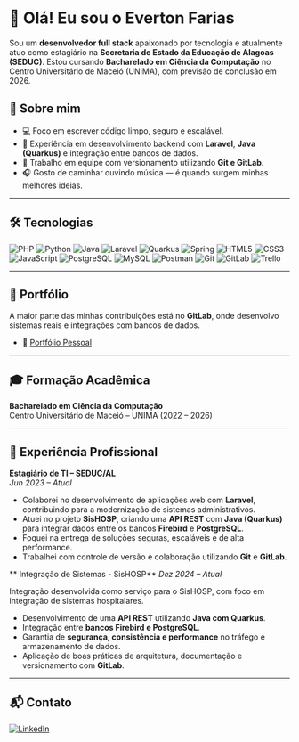 # 👋 Olá! Eu sou o Everton Farias

Sou um **desenvolvedor full stack** apaixonado por tecnologia e atualmente atuo como estagiário na **Secretaria de Estado da Educação de Alagoas (SEDUC)**. Estou cursando **Bacharelado em Ciência da Computação** no Centro Universitário de Maceió (UNIMA), com previsão de conclusão em 2026.

## 🚀 Sobre mim

- 💻 Foco em escrever código limpo, seguro e escalável.
- 🔄 Experiência em desenvolvimento backend com **Laravel**, **Java (Quarkus)** e integração entre bancos de dados.
- 🤝 Trabalho em equipe com versionamento utilizando **Git e GitLab**.
- 🎧 Gosto de caminhar ouvindo música — é quando surgem minhas melhores ideias.

---

## 🛠️ Tecnologias

![PHP](https://img.shields.io/badge/PHP-777BB4?style=for-the-badge&logo=php&logoColor=white)
![Python](https://img.shields.io/badge/Python-3776AB?style=for-the-badge&logo=python&logoColor=white)
![Java](https://img.shields.io/badge/Java-007396?style=for-the-badge&logo=java&logoColor=white)
![Laravel](https://img.shields.io/badge/Laravel-FF2D20?style=for-the-badge&logo=laravel&logoColor=white)
![Quarkus](https://img.shields.io/badge/Quarkus-4695EB?style=for-the-badge&logo=quarkus&logoColor=white)
![Spring](https://img.shields.io/badge/Spring-6DB33F?style=for-the-badge&logo=spring&logoColor=white)
![HTML5](https://img.shields.io/badge/HTML5-E34F26?style=for-the-badge&logo=html5&logoColor=white)
![CSS3](https://img.shields.io/badge/CSS3-1572B6?style=for-the-badge&logo=css3&logoColor=white)
![JavaScript](https://img.shields.io/badge/JavaScript-F7DF1E?style=for-the-badge&logo=javascript&logoColor=black)
![PostgreSQL](https://img.shields.io/badge/PostgreSQL-336791?style=for-the-badge&logo=postgresql&logoColor=white)
![MySQL](https://img.shields.io/badge/MySQL-4479A1?style=for-the-badge&logo=mysql&logoColor=white)
![Postman](https://img.shields.io/badge/Postman-FF6C37?style=for-the-badge&logo=postman&logoColor=white)
![Git](https://img.shields.io/badge/Git-F05032?style=for-the-badge&logo=git&logoColor=white)
![GitLab](https://img.shields.io/badge/GitLab-FC6D26?style=for-the-badge&logo=gitlab&logoColor=white)
![Trello](https://img.shields.io/badge/Trello-0052CC?style=for-the-badge&logo=trello&logoColor=white)

---

## 📂 Portfólio

A maior parte das minhas contribuições está no **GitLab**, onde desenvolvo sistemas reais e integrações com bancos de dados.

- 🔗 [Portfólio Pessoal](https://evertonfarias.github.io/Portfolio)


---

## 🎓 Formação Acadêmica

**Bacharelado em Ciência da Computação**  
Centro Universitário de Maceió – UNIMA (2022 – 2026)

---

## 💼 Experiência Profissional

**Estagiário de TI – SEDUC/AL**  
*Jun 2023 – Atual*

- Colaborei no desenvolvimento de aplicações web com **Laravel**, contribuindo para a modernização de sistemas administrativos.
- Atuei no projeto **SisHOSP**, criando uma **API REST** com **Java (Quarkus)** para integrar dados entre os bancos **Firebird** e **PostgreSQL**.
- Foquei na entrega de soluções seguras, escaláveis e de alta performance.
- Trabalhei com controle de versão e colaboração utilizando **Git** e **GitLab**.

** Integração de Sistemas - SisHOSP**
*Dez 2024 – Atual*


Integração desenvolvida como serviço para o SisHOSP, com foco em integração de sistemas hospitalares.

- Desenvolvimento de uma **API REST** utilizando **Java com Quarkus**.
- Integração entre **bancos Firebird e PostgreSQL**.
- Garantia de **segurança, consistência e performance** no tráfego e armazenamento de dados.
- Aplicação de boas práticas de arquitetura, documentação e versionamento com **GitLab**.

---

## 📬 Contato

[![LinkedIn](https://img.shields.io/badge/LinkedIn-0077B5?style=for-the-badge&logo=linkedin&logoColor=white)](https://www.linkedin.com/in/dev-evertonfarias/)

